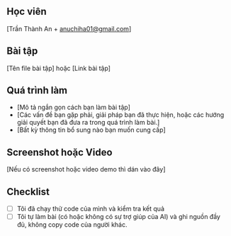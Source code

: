 ## Học viên
[Trần Thành An + anuchiha01@gmail.com]

## Bài tập
[Tên file bài tập] hoặc [Link bài tập]

## Quá trình làm
- [Mô tả ngắn gọn cách bạn làm bài tập]
- [Các vấn đề bạn gặp phải, giải pháp bạn đã thực hiện, hoặc các hướng giải quyết bạn đã đưa ra trong quá trình làm bài.]
- [Bất kỳ thông tin bổ sung nào bạn muốn cung cấp]

## Screenshot hoặc Video
[Nếu có screenshot hoặc video demo thì dán vào đây]

## Checklist
- [ ] Tôi đã chạy thử code của mình và kiểm tra kết quả
- [ ] Tôi tự làm bài (có hoặc không có sự trợ giúp của AI) và ghi nguồn đầy đủ, không copy code của người khác.
